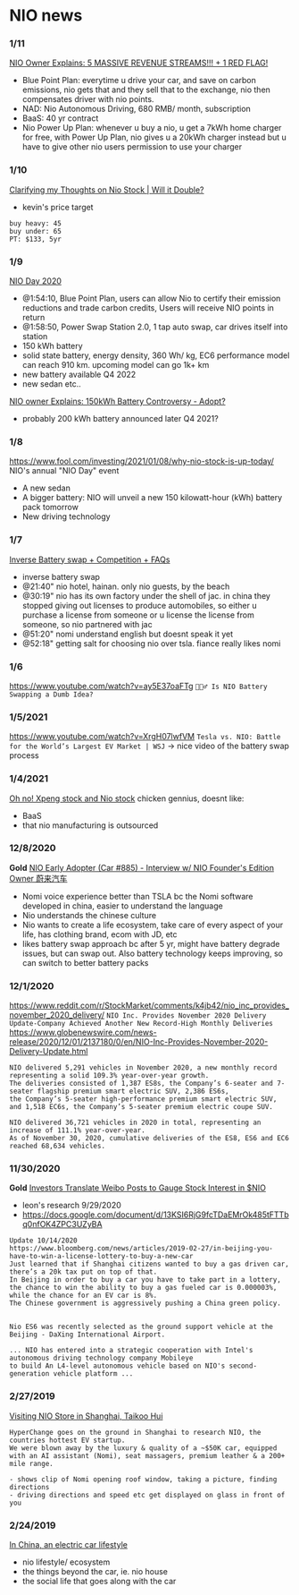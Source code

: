 # NIO news


### 1/11
[NIO Owner Explains: 5 MASSIVE REVENUE STREAMS!!! + 1 RED FLAG!](https://www.youtube.com/watch?v=lxrW0F0P2ss)
- Blue Point Plan: everytime u drive your car, and save on carbon emissions, nio gets that and they sell that to the exchange, nio then compensates driver with nio points.
- NAD: Nio Autonomous Driving, 680 RMB/ month, subscription
- BaaS: 40 yr contract
- Nio Power Up Plan: whenever u buy a nio, u get a 7kWh home charger for free, with Power Up Plan, nio gives u a 20kWh charger instead but u have to give other nio users permission to use your charger


### 1/10
[Clarifying my Thoughts on Nio Stock | Will it Double?](https://www.youtube.com/watch?v=PDKGBEYZRwg)
- kevin's price target
```
buy heavy: 45
buy under: 65
PT: $133, 5yr
```


### 1/9
[NIO Day 2020](https://www.youtube.com/watch?v=dYtvit9aBOo)
- @1:54:10, Blue Point Plan, users can allow Nio to certify their emission reductions and trade carbon credits, Users will receive NIO points in return
- @1:58:50, Power Swap Station 2.0, 1 tap auto swap, car drives itself into station
- 150 kWh battery
- solid state battery, energy density, 360 Wh/ kg, EC6 performance model can reach 910 km. upcoming model can go 1k+ km
- new battery available Q4 2022
- new sedan etc..

[NIO owner Explains: 150kWh Battery Controversy - Adopt?](https://www.youtube.com/watch?v=Q3MLh2MNarU)
- probably 200 kWh battery announced later Q4 2021?


### 1/8
https://www.fool.com/investing/2021/01/08/why-nio-stock-is-up-today/
NIO's annual "NIO Day" event
- A new sedan
- A bigger battery: NIO will unveil a new 150 kilowatt-hour (kWh) battery pack tomorrow
- New driving technology


### 1/7
[Inverse Battery swap + Competition + FAQs](https://www.youtube.com/watch?v=ZEWf3QgrmGc)
- inverse battery swap
- @21:40" nio hotel, hainan. only nio guests, by the beach
- @30:19" nio has its own factory under the shell of jac. in china they stopped giving out licenses to produce automobiles, so either u purchase a license from someone or u license the license from someone, so nio partnered with jac
- @51:20" nomi understand english but doesnt speak it yet
- @52:18" getting salt for choosing nio over tsla. fiance really likes nomi


### 1/6
https://www.youtube.com/watch?v=ay5E37oaFTg
`🤷🏻‍♂️ Is NIO Battery Swapping a Dumb Idea?`


### 1/5/2021
https://www.youtube.com/watch?v=XrgH07lwfVM
`Tesla vs. NIO: Battle for the World’s Largest EV Market | WSJ`
-> nice video of the battery swap process


### 1/4/2021
[Oh no! Xpeng stock and Nio stock](https://youtu.be/nho9-54Rlw4?t=162)
chicken gennius, doesnt like:
- BaaS
- that nio manufacturing is outsourced


### 12/8/2020
**Gold**
[NIO Early Adopter (Car #885) - Interview w/ NIO Founder's Edition Owner 蔚来汽车](https://www.youtube.com/watch?v=Sv1guDEl86M)
- Nomi voice experience better than TSLA bc the Nomi software developed in china, easier to understand the language
- Nio understands the chinese culture
- Nio wants to create a life ecosystem, take care of every aspect of your life, has clothing brand, ecom with JD, etc
- likes battery swap approach bc after 5 yr, might have battery degrade issues, but can swap out. Also battery technology keeps improving, so can switch to better battery packs


### 12/1/2020
https://www.reddit.com/r/StockMarket/comments/k4jb42/nio_inc_provides_november_2020_delivery/
`NIO Inc. Provides November 2020 Delivery Update-Company Achieved Another New Record-High Monthly Deliveries`
https://www.globenewswire.com/news-release/2020/12/01/2137180/0/en/NIO-Inc-Provides-November-2020-Delivery-Update.html
```
NIO delivered 5,291 vehicles in November 2020, a new monthly record representing a solid 109.3% year-over-year growth.
The deliveries consisted of 1,387 ES8s, the Company’s 6-seater and 7-seater flagship premium smart electric SUV, 2,386 ES6s,
the Company’s 5-seater high-performance premium smart electric SUV, and 1,518 EC6s, the Company’s 5-seater premium electric coupe SUV.

NIO delivered 36,721 vehicles in 2020 in total, representing an increase of 111.1% year-over-year.
As of November 30, 2020, cumulative deliveries of the ES8, ES6 and EC6 reached 68,634 vehicles.
```


### 11/30/2020
**Gold**
[Investors Translate Weibo Posts to Gauge Stock Interest in $NIO](https://www.youtube.com/watch?v=5SGT-Z1tVKU)
- leon's research 9/29/2020
- https://docs.google.com/document/d/13KSI6RjG9fcTDaEMrOk485tFTTbq0nfOK4ZPC3UZyBA
```
Update 10/14/2020
https://www.bloomberg.com/news/articles/2019-02-27/in-beijing-you-have-to-win-a-license-lottery-to-buy-a-new-car
Just learned that if Shanghai citizens wanted to buy a gas driven car, there’s a 20k tax put on top of that.
In Beijing in order to buy a car you have to take part in a lottery, the chance to win the ability to buy a gas fueled car is 0.000003%,
while the chance for an EV car is 8%.
The Chinese government is aggressively pushing a China green policy.


Nio ES6 was recently selected as the ground support vehicle at the Beijing - DaXing International Airport.

... NIO has entered into a strategic cooperation with Intel's autonomous driving technology company Mobileye
to build An L4-level autonomous vehicle based on NIO's second-generation vehicle platform ...
```


### 2/27/2019
[Visiting NIO Store in Shanghai, Taikoo Hui](https://www.youtube.com/watch?v=yuefu8Tls1I)
```
HyperChange goes on the ground in Shanghai to research NIO, the countries hottest EV startup.
We were blown away by the luxury & quality of a ~$50K car, equipped with an AI assistant (Nomi), seat massagers, premium leather & a 200+ mile range.

- shows clip of Nomi opening roof window, taking a picture, finding directions
- driving directions and speed etc get displayed on glass in front of you
```


### 2/24/2019
[In China, an electric car lifestyle](https://www.youtube.com/watch?v=PhpQ6TEGpZ8)
- nio lifestyle/ ecosystem
- the things beyond the car, ie. nio house
- the social life that goes along with the car
